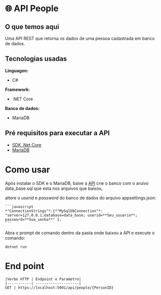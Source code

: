 # :globe_with_meridians: API People

## O que temos aqui

 Uma API  REST que retorna os dados de uma pessoa cadastrada em banco de dados.

## Tecnologias usadas

**Linguagen:**

- C#

**Framework:**

- .NET Core

**Banco de dados:**

- MariaDB

## Pré requisitos para executar a API

- [SDK .Net Core](https://dotnet.microsoft.com/download/dotnet-core/3.0)
- [MariaDB](https://mariadb.org/download/)

# Como usar

Após instalar o SDK e o MariaDB, baixe a [API](https://github.com/AllanBelo/API-.NET-Core-ADO.Net-MariaDB/archive/master.zip) crie o banco com o aruivo data_base.sql que esta nos arquivos que baixou, 

altere o *userid* e *password* do  banco de dados do arquivo appsettings.json:

```
​```javascript 
*"ConnectionStrings"*:{*"MySqlDbConnection"*: "server=127.0.0.1;database=data_base; userid=**Seu_usuario**; password=**Sua_senha**" },
​```
```



Abra o prompt de comando dentro da pasta onde baixou a API e execute o comando:

```shell
dotnet run
```

# End point 

```
|Verbo HTTP | Endpoint e Parametro|
|-----------| --------------------|
GET | https://localhost:5001/api/people/{PersonID}
```





